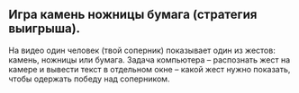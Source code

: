 ## Игра камень ножницы бумага (стратегия выигрыша). 

На видео один человек (твой соперник) показывает один из жестов: камень, ножницы или бумага. 
Задача компьютера – распознать жест на камере и вывести текст в отдельном окне – какой жест нужно показать, чтобы одержать победу над соперником.